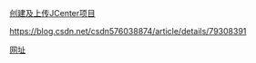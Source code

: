 
<a href="https://blog.csdn.net/csdn576038874/article/details/79308391">创建及上传JCenter项目</a>

https://blog.csdn.net/csdn576038874/article/details/79308391

<a href="https://bintray.com/">网址</a>